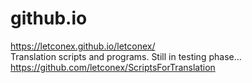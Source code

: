 # github.io
https://letconex.github.io/letconex/
<br>
Translation scripts and programs.
Still in testing phase...
<br>
https://github.com/letconex/ScriptsForTranslation
